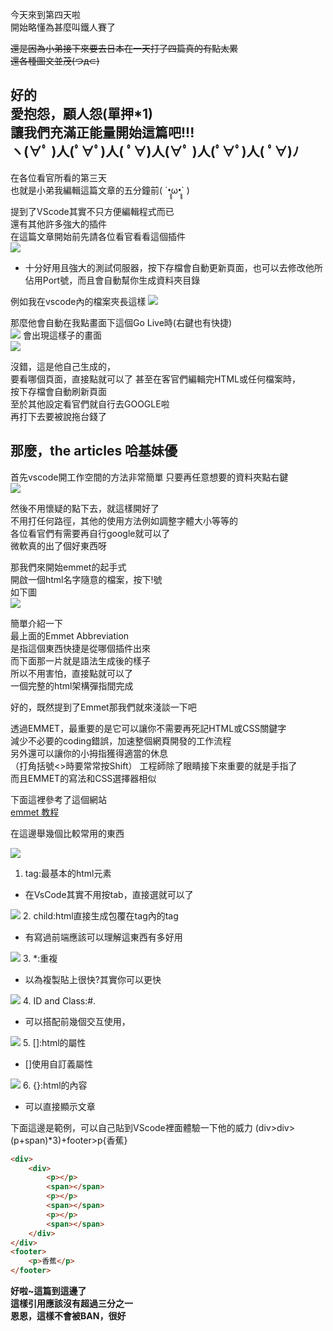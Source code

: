 今天來到第四天啦  
開始略懂為甚麼叫鐵人賽了

~~還是因為小弟接下來要去日本在一天打了四篇真的有點太累  
還各種圖文並茂(つд⊂)~~

好的  
愛抱怨，顧人怨(單押*1)  
讓我們充滿正能量開始這篇吧!!!  
ヽ(∀ﾟ )人(ﾟ∀ﾟ)人( ﾟ∀)人(∀ﾟ )人(ﾟ∀ﾟ)人( ﾟ∀)ﾉ
---

在各位看官所看的第三天  
也就是小弟我編輯這篇文章的五分鐘前( ´•̥̥̥ω•̥̥̥` )   

提到了VScode其實不只方便編輯程式而已  
還有其他許多強大的插件  
在這篇文章開始前先請各位看官看看這個插件  
![](https://CY810912.github.io/img/p_live.JPG)

* 十分好用且強大的測試伺服器，按下存檔會自動更新頁面，也可以去修改他所佔用Port號，而且會自動幫你生成資料夾目錄

例如我在vscode內的檔案夾長這樣
![](https://CY810912.github.io/img/p_live_dir_vs.JPG)

那麼他會自動在我點畫面下這個Go Live時(右鍵也有快捷)  
![](https://CY810912.github.io/img/p_live_save.JPG)
會出現這樣子的畫面  
![](https://CY810912.github.io/img/p_live_dir.JPG)

沒錯，這是他自己生成的，  
要看哪個頁面，直接點就可以了
甚至在客官們編輯完HTML或任何檔案時，  
按下存檔會自動刷新頁面  
至於其他設定看官們就自行去GOOGLE啦  
再打下去要被說拖台錢了

## 那麼，the articles 哈基妹優
首先vscode開工作空間的方法非常簡單
只要再任意想要的資料夾點右鍵    
![](https://CY810912.github.io/img/creatsw.jpg)


然後不用懷疑的點下去，就這樣開好了  
不用打任何路徑，其他的使用方法例如調整字體大小等等的  
各位看官們有需要再自行google就可以了  
微軟真的出了個好東西呀  

那我們來開始emmet的起手式  
開啟一個html名字隨意的檔案，按下!號  
如下圖  
![](https://CY810912.github.io/img/emmetstart.jpg)

簡單介紹一下  
最上面的Emmet Abbreviation  
是指這個東西快捷是從哪個插件出來  
而下面那一片就是語法生成後的樣子  
所以不用害怕，直接點就可以了  
一個完整的html架構彈指間完成  

好的，既然提到了Emmet那我們就來淺談一下吧  
  

透過EMMET，最重要的是它可以讓你不需要再死記HTML或CSS關鍵字  
減少不必要的coding錯誤，加速整個網頁開發的工作流程  
另外還可以讓你的小拇指獲得適當的休息  
（打角括號<>時要常常按Shift）
工程師除了眼睛接下來重要的就是手指了  
而且EMMET的寫法和CSS選擇器相似

下面這裡參考了這個網站  
[emmet 教程](https://pjchender.blogspot.com/2016/07/emmet.html)

在這邊舉幾個比較常用的東西

![](https://CY810912.github.io/img/emmet_1.png)
1. tag:最基本的html元素
 * 在VsCode其實不用按tab，直接選就可以了

![](https://CY810912.github.io/img/emmet_2.png)
2. child:html直接生成包覆在tag內的tag  
 * 有寫過前端應該可以理解這東西有多好用

![](https://CY810912.github.io/img/emmet_3.png)
3. *:重複  
 * 以為複製貼上很快?其實你可以更快

![](https://CY810912.github.io/img/emmet_4.png)
4. ID and Class:#.  
* 可以搭配前幾個交互使用，

![](https://CY810912.github.io/img/emmet_5.png)
5. []:html的屬性
* []使用自訂義屬性

![](https://CY810912.github.io/img/emmet_6.png)
6. {}:html的內容
* 可以直接顯示文章



下面這邊是範例，可以自己貼到VScode裡面體驗一下他的威力
 (div>div>(p+span)*3)+footer>p{香蕉}

```html
<div>
    <div>
        <p></p>
        <span></span>
        <p></p>
        <span></span>
        <p></p>
        <span></span>
    </div>
</div>
<footer>
    <p>香蕉</p>
</footer>
```

 **好啦~這篇到這邊了   
這樣引用應該沒有超過三分之一  
恩恩，這樣不會被BAN，很好** 
